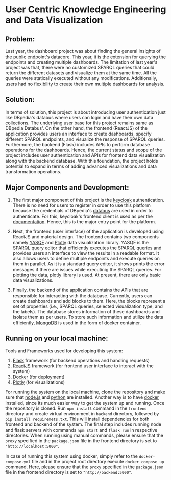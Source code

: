 # User Centric Knowledge Engineering and Data Visualization

## Problem:
Last year, the dashboard project was about finding the general insights of the public endpoint's datacore. This year, it is the extension for querying the endpoints and creating multiple dashboards. The limitation of last year's project was that, there were no customized SPARQL queries that could return the different datasets and visualize them at the same time. All the queries were statically executed without any modifications. Additionally, users had no flexibility to create their own multiple dashboards for analysis.

## Solution:
In terms of solution, this project is about introducing user authentication just like DBpedia's databus where users can login and have their own data collections. The underlying user base for this project remains same as DBpedia Databus'. On the other hand, the frontend (ReactJS) of the application provides users an interface to create dashboards, specify different SPARQL endpoints, and visualize the response of SPARQL queries. Furthermore, the backend (Flask) includes APIs to perform database operations for the dashboards. Hence, the current status and scope of the project includes user authentication and APIs for frontend data visualization along with the backend database. With this foundation, the project holds potential to expand in terms of adding advanced visualizations and data transformation operations.

## Major Components and Development:

1) The first major component of this project is the [keycloak](https://www.keycloak.org/) authentication. There is no need for users to register in order to use this platform because the credentials of DBpedia's [databus](https://databus.dbpedia.org/) are used in order to authenticate. For this, keycloak's frontend client is used as per the [documentation](https://www.keycloak.org/docs/latest/securing_apps/). Hence, this is the major entry point for the platform.

2) Next, the frontend (user interface) of the application is developed using ReactJS and material design. The frontend contains two components namely [YASQE](https://triply.cc/docs/yasgui-api) and [Plotly](https://plotly.com/) data visualization library. YASQE is the SPARQL query editor that efficiently executes the SPARQL queries and provides users an interface to view the results in a readable format. It also allows users to define multiple endpoints and execute queries on them in parallel. As it is a standard query editor, it shows prints the error messages if there are issues while executinig the SPARQL queries. For plotting the data, plotly library is used. At present, there are only basic data visualizations.

3) Finally, the backend of the application contains the APIs that are responsible for interacting with the database. Currently, users can create dashboards and add blocks to them. Here, the blocks represent a set of properties (i.e., SPARQL queries, selected visualization type, and the labels). The database stores information of these dashboards and isolate them as per users. To store such information and utilize the data efficiently, [MongoDB](https://www.mongodb.com/) is used in the form of docker container.

## Running on your local machine:
Tools and Frameworks used for developing this system:
1) [Flask](https://flask.palletsprojects.com/en/1.1.x/) framework (for backend operations and handling requests)
2) [ReactJS](https://reactjs.org/) framework (for frontend user interface to interact with the system)
3) [Docker](https://www.docker.com/) (for deployment)
4) [Plotly](https://plotly.com/)  (for visualizations)

For running the system on the local machine, clone the repository and make sure that [node.js](https://nodejs.org/en/) and [python](https://www.python.org/) are installed. Another way is to have [docker]() installed, since its much easier way to get the system up and running. Once the repository is cloned. Run ```npm install``` command in the ```frontend``` directory and create virtual environment in ```backend``` directory, followed by ```pip install requiremets.txt```. This will install dependencies for both frontend and backend of the system. The final step includes running node and flask servers with commands ```npm start``` and ```flask run``` in respective directories. When running using manual commands, please ensure that the ```proxy``` specified in the ```package.json``` file in the frontend directory is set to ```"http://localhost:5000"```. 

In case of running this system using docker, simply refer to the ```docker-compose.yml``` file and in the project root directory execute ```docker compose up``` command. Here, please ensure that the ```proxy``` specified in the ```package.json``` file in the frontend directory is set to ```"http://backend:5000"```. 
